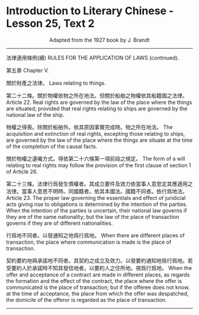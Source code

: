 # Introduction to Literary Chinese - Lesson 25, Text 2

<center>Adapted from the 1927 book by J. Brandt</center>

<!-- 法律適用條例(續)
第五章
關於財產之法律
第二十二條 關於物權依物之所在地法但關於船舶之物權
依其船籍國之法律
物權之得喪除關於船舶外依其原因事實完成時物之所在
地法
關於物權之遺囑方式得依第二十六條第一項前段之規定 第二十三條 法律行爲發生債權者其成立要件及效力依當 事人意思定其應適用之法律當事人意思不明時同國籍者
依其本國法國籍不同者依行爲地法
行爲地不同者以發
通知之地爲行爲地
契約要約地與承諾
地不同者其契約之
成立及效力以發要
約通知地爲行爲地
若受要約人於承諾
時不知其發信地者
以要約人之住所地
視爲行爲地
 -->

 <!-- RULES FOR THE APPLICATION OF LAWS (continued).
Chapter V.
Laws relating to things.
Article 22. Real rights are governed by the law of the place where the things are situated; provided that real rights relating to ships are governed by the national law of the ship.
The acquisition (得) and extinction () of real rights, excepting (除…………外) those relating to ships, are governed by the law of the place where the things are situate at the time of the completion of the causal facts.
The form of a will relating to real rights may follow the provision (規定) of the first clause (L) of section 1(第一 項) of Article 26.
Article 23. The proper law (應適用之法律)gover- ing the essentials and effect of juridicial acts giving rise (發
A) to obligations is determined by the intention of the parties. When the intention of the parties is uncertain, their national law governs if they are of the same nationality(同國籍 ); but the law of the place of transaction governs if they are of different nationalities.
When there are different places of transaction (行篇 地), the place where communication is made(發通知之 ) is the place of transaction. When the offer and acceptance of a contract are made in
different places, as regards the formation (契約之成立) and the effect of the contract, the place where the offer is com- municated is the place of transaction; but if the offeree (要 約人) does not know, at the time of acceptance, the place from which the offer was despatched, the domicile of the offeror (要約人) is regarded (視爲) as the place of transac- tion. -->

---

法律適用條例(續)
RULES FOR THE APPLICATION OF LAWS (continued).

第五章
Chapter V.

關於財產之法律。
Laws relating to things.

第二十二條。關於物權依物之所在地法。但關於船舶之物權依其船籍國之法律。
Article 22. Real rights are governed by the law of the place where the things are situated; provided that real rights relating to ships are governed by the national law of the ship.

物權之得喪。除關於船舶外。依其原因事實完成時。物之所在地法。
The acquisition and extinction of real rights, excepting those relating to ships, are governed by the law of the place where the things are situate at the time of the completion of the causal facts.

關於物權之遺囑方式。得依第二十六條第一項前段之規定。
The form of a will relating to real rights may follow the provision of the first clause of section 1 of Article 26.

第二十三條。法律行爲發生債權者。其成立要件及效力依當事人意思定其應適用之法律。當事人意思不明時。同國籍者。依其本國法。國籍不同者。依行爲地法。
Article 23. The proper law governing the essentials and effect of juridicial acts giving rise to obligations is determined by the intention of the parties. When the intention of the parties is uncertain, their national law governs if they are of the same nationality; but the law of the place of transaction governs if they are of different nationalities.

行爲地不同者。以發通知之地爲行爲地。
When there are different places of transaction, the place where communication is made is the place of transaction.

契約要約地與承諾地不同者。其契約之成立及效力。以發要約通知地爲行爲地。若受要約人於承諾時不知其發信地者。以要約人之住所地。視爲行爲地。
When the offer and acceptance of a contract are made in different places, as regards the formation and the effect of the contract, the place where the offer is communicated is the place of transaction; but if the offeree does not know, at the time of acceptance, the place from which the offer was despatched, the domicile of the offeror is regarded as the place of transaction.

---
